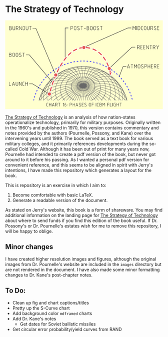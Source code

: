 # The Strategy of Technology

<p align="center">
  <img src="./images/chart-16.png">
</p>

[The Strategy of Technology](https://www.jerrypournelle.com/slowchange/Strat.html) is an analysis of how nation-states operationalize technology, primarily for military purposes. Originally written in the 1960's and published in 1970, this version contains commentary and notes provided by the authors (Pournelle, Possony, and Kane) over the intervening years until 1999. The book served as a text book for various military colleges, and it primarily references developments during the so-called Cold War. Although it has been out of print for many years now, Pournelle had intended to create a pdf version of the book, but never got around to it before his passing. As I wanted a personal pdf version for convenient reference, and this seems to be aligned in spirit with Jerry's intentions, I have made this repository which generates a layout for the book.

This is repository is an exercise in which I aim to:
  1. Become comfortable with basic LaTeX. 
  2. Generate a readable version of the document.

As stated on Jerry's website, this book is a form of shareware. You may find additional information on the landing page for [The Strategy of Technology](https://www.jerrypournelle.com/slowchange/Strat.html) about where to send funds if you find this edition of the book useful. If Dr. Possony's or Dr. Pournelle's estates wish for me to remove this repository, I will be happy to oblige.

## Minor changes
I have created higher resolution images and figures, although the original images from Dr. Pournelle's website are included in the `images` directory but are not rendered in the document. I have also made some minor formatting changes to Dr. Kane's post-chapter notes. 

## To Do:
  - Clean up fig and chart captions/titles
  - Pretty up the S-Curve chart
  - Add background color `mdframed` charts
  - Add Dr. Kane's notes
    - Get dates for Soviet ballistic missiles
  - Get circular error probability/yield curves from RAND

